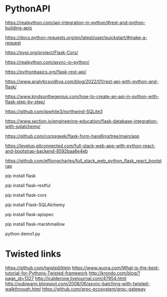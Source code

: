 # PythonAPI

https://realpython.com/api-integration-in-python/#rest-and-python-building-apis

https://docs.python-requests.org/en/latest/user/quickstart/#make-a-request

https://pypi.org/project/Flask-Cors/

https://realpython.com/async-io-python/

https://pythonbasics.org/flask-rest-api/

https://www.analyticsvidhya.com/blog/2022/01/rest-api-with-python-and-flask/

https://www.kindsonthegenius.com/how-to-create-an-api-in-python-with-flask-step-by-step/

https://github.com/jpwhite3/northwind-SQLite3

https://www.section.io/engineering-education/flask-database-integration-with-sqlalchemy/

https://github.com/corpsgeek/flask-form-handling/tree/main/app

https://levelup.gitconnected.com/full-stack-web-app-with-python-react-and-bootstrap-backend-8592baa6e4eb

https://github.com/effiongcharles/full_stack_web_python_flask_react_bootstrap

pip install flask

pip install flask-restful

pip install flask-cors

pip install Flask-SQLAlchemy

pip install flask-apispec

pip install flask-marshmallow

python demo1.py

# Twisted links
https://github.com/twisted/klein
https://www.quora.com/What-is-the-best-tutorial-for-Pythons-Twisted-framework
http://krondo.com/blog/?page_id=1327
http://jcalderone.livejournal.com/47954.html
http://oubiwann.blogspot.com/2008/06/async-batching-with-twisted-walkthrough.html
https://github.com/grpc-ecosystem/grpc-gateway